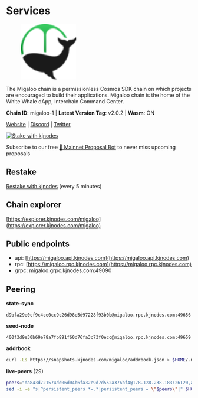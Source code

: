 # Services

<figure><img src="https://raw.githubusercontent.com/kj89/cosmos-images/main/logos/migaloo.png" width="150" alt=""><figcaption></figcaption></figure>

The Migaloo chain is a permissionless Cosmos SDK chain on which  projects are encouraged to build their applications. Migaloo chain  is the home of the White Whale dApp, Interchain Command Center.

**Chain ID**: migaloo-1 | **Latest Version Tag**: v2.0.2 | **Wasm**: ON

[Website](https://whitewhale.money) | [Discord](https://discord.gg/AyvcgD4jy3) | [Twitter](https://twitter.com/WhiteWhaleDefi)

[![Stake with kjnodes](https://i.ibb.co/cr44Q8j/button-stake-with-kjnodes.png)](https://restake.app/migaloo/migaloovaloper1jxtgnfw3tatfh90ju9j76dfrt3yea0zw2vnr8v)

Subscribe to our free [🤖 Mainnet Proposal Bot](https://t.me/kjnodes_proposal_bot) to never miss upcoming proposals

## Restake

[Restake with kjnodes](https://restake.app/migaloo/migaloovaloper1jxtgnfw3tatfh90ju9j76dfrt3yea0zw2vnr8v) (every 5 minutes)
## Chain explorer
[https://explorer.kjnodes.com/migaloo](https://explorer.kjnodes.com/migaloo)

## Public endpoints

* api: [https://migaloo.api.kjnodes.com](https://migaloo.api.kjnodes.com)
* rpc: [https://migaloo.rpc.kjnodes.com](https://migaloo.rpc.kjnodes.com)
* grpc: migaloo.grpc.kjnodes.com:49090

## Peering

**state-sync**

```text
d9bfa29e0cf9c4ce0cc9c26d98e5d97228f93b0b@migaloo.rpc.kjnodes.com:49656
```

**seed-node**

```text
400f3d9e30b69e78a7fb891f60d76fa3c73f0ecc@migaloo.rpc.kjnodes.com:49659
```

**addrbook**
```bash
curl -Ls https://snapshots.kjnodes.com/migaloo/addrbook.json > $HOME/.migalood/config/addrbook.json
```

**live-peers** (29)
```bash
peers="da843d721574dd06d04b6fa32c9d7d552a376bf4@178.128.238.183:26120,a0a450ead908bd65813322c1373802ef32c5736d@65.108.235.33:4000,d851052ed8a1c66dc90208b992f393602c26d786@57.128.82.243:33656,59c74642d0ec4d012dd7bd0a7e5af1eadf2061b2@65.109.30.183:26656,4236750928a4dcb742e50e30e500ebc9ee39f240@35.223.246.103:26656,d9bfa29e0cf9c4ce0cc9c26d98e5d97228f93b0b@65.109.88.38:49656,e39876398a43c0f9b93b5a82d8e38fa57c0373b5@65.109.89.19:20756,dfb44159d26b62affd7112367e082b2397bbff15@65.108.136.206:26656,dfe5f91f824880e19d47475546d9874e0f2cea8c@5.79.74.229:8095,51ca404bbc73d07fc0d6529388c90f807c5acf0b@65.109.104.72:20756,8a9e42026a687b2762cefbd74584ccbd6afa0be1@65.109.83.124:26656,175ca82ab5b282549d68d79ff2c3703d26bcacef@141.94.109.71:20757,777f8dee1a8278fd5d9319dab55625dcc4ae1677@162.19.57.180:24356,347e6fa3c974e91aee92da5793486ba3f1bae67d@23.88.112.67:26656,98e489fc375c4dd26eb0d2410fab4e1ab049f61b@144.126.141.236:26656,80be85c4980deccaa2fbd710029f0eb660dadf9a@51.81.16.186:26656,f7dede5bd05eb9615c8c6fa273e25bd4f10f56b8@65.108.109.240:3000,9cb7ba30c7eb7e9b516b90e09ca0f53250927440@146.59.52.135:8095,aedf3405d57c3efdcc2bdb1d571dc10f05247f08@51.89.40.85:22656,744f2ecd98984eb0e20640ca4b7be69c0be0b81d@45.83.106.141:26656,e91f650bb3d5b66762093150718af358c6355cc5@15.235.10.35:36656,462a37ca052c4d058e505959393574045dce9489@116.202.36.240:20756,3b3428d679faa1bd498b3554ca798de3a0d802c6@162.19.89.8:20756,56a59158450e6f819502812cf28febd65c1ac6be@206.189.26.213:26120,a46ad42b84690a2af0071f20337182b3bfba75fc@38.146.3.130:20756,70d1818f50d983bfebf4c8546b221687b76cd4b0@51.81.107.95:20756,9f55d181ba68c2a7b62d065fa5974bc1ada7395f@188.165.252.51:26656,cf75b4e7c27d950181964e99bab6c7aaf330a312@85.214.64.99:26956,6870906f86e474d88d077c7c55af36debe49da04@178.162.165.194:7095"
sed -i -e "s|^persistent_peers *=.*|persistent_peers = \"$peers\"|" $HOME/.migalood/config/config.toml
```
